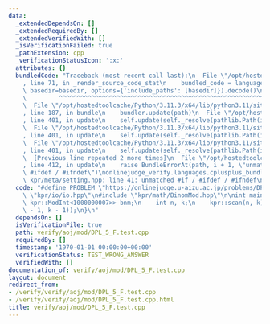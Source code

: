 ```yaml
---
data:
  _extendedDependsOn: []
  _extendedRequiredBy: []
  _extendedVerifiedWith: []
  _isVerificationFailed: true
  _pathExtension: cpp
  _verificationStatusIcon: ':x:'
  attributes: {}
  bundledCode: "Traceback (most recent call last):\n  File \"/opt/hostedtoolcache/Python/3.11.3/x64/lib/python3.11/site-packages/onlinejudge_verify/documentation/build.py\"\
    , line 71, in _render_source_code_stat\n    bundled_code = language.bundle(stat.path,\
    \ basedir=basedir, options={'include_paths': [basedir]}).decode()\n          \
    \         ^^^^^^^^^^^^^^^^^^^^^^^^^^^^^^^^^^^^^^^^^^^^^^^^^^^^^^^^^^^^^^^^^^^^^^^^^^^^^^^^^\n\
    \  File \"/opt/hostedtoolcache/Python/3.11.3/x64/lib/python3.11/site-packages/onlinejudge_verify/languages/cplusplus.py\"\
    , line 187, in bundle\n    bundler.update(path)\n  File \"/opt/hostedtoolcache/Python/3.11.3/x64/lib/python3.11/site-packages/onlinejudge_verify/languages/cplusplus_bundle.py\"\
    , line 401, in update\n    self.update(self._resolve(pathlib.Path(included), included_from=path))\n\
    \  File \"/opt/hostedtoolcache/Python/3.11.3/x64/lib/python3.11/site-packages/onlinejudge_verify/languages/cplusplus_bundle.py\"\
    , line 401, in update\n    self.update(self._resolve(pathlib.Path(included), included_from=path))\n\
    \  File \"/opt/hostedtoolcache/Python/3.11.3/x64/lib/python3.11/site-packages/onlinejudge_verify/languages/cplusplus_bundle.py\"\
    , line 401, in update\n    self.update(self._resolve(pathlib.Path(included), included_from=path))\n\
    \  [Previous line repeated 2 more times]\n  File \"/opt/hostedtoolcache/Python/3.11.3/x64/lib/python3.11/site-packages/onlinejudge_verify/languages/cplusplus_bundle.py\"\
    , line 412, in update\n    raise BundleErrorAt(path, i + 1, \"unmatched #if /\
    \ #ifdef / #ifndef\")\nonlinejudge_verify.languages.cplusplus_bundle.BundleErrorAt:\
    \ kpr/meta/setting.hpp: line 41: unmatched #if / #ifdef / #ifndef\n"
  code: "#define PROBLEM \"https://onlinejudge.u-aizu.ac.jp/problems/DPL_5_F\"\n#include\
    \ \"kpr/io/io.hpp\"\n#include \"kpr/math/BinomMod.hpp\"\n\nint main() {\n    kpr::BinomMod<1000000,\
    \ kpr::ModInt<1000000007>> bnm;\n    int n, k;\n    kpr::scan(n, k);\n    kpr::println(bnm.c(n\
    \ - 1, k - 1));\n}\n"
  dependsOn: []
  isVerificationFile: true
  path: verify/aoj/mod/DPL_5_F.test.cpp
  requiredBy: []
  timestamp: '1970-01-01 00:00:00+00:00'
  verificationStatus: TEST_WRONG_ANSWER
  verifiedWith: []
documentation_of: verify/aoj/mod/DPL_5_F.test.cpp
layout: document
redirect_from:
- /verify/verify/aoj/mod/DPL_5_F.test.cpp
- /verify/verify/aoj/mod/DPL_5_F.test.cpp.html
title: verify/aoj/mod/DPL_5_F.test.cpp
---
```

